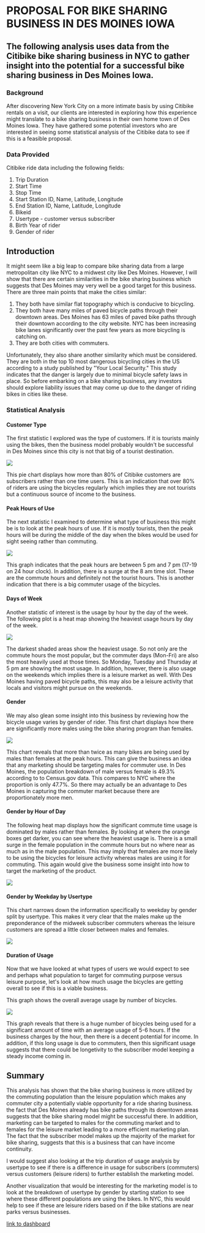 # PROPOSAL FOR BIKE SHARING BUSINESS IN DES MOINES IOWA
## The following analysis uses data from the Citibike bike sharing business in NYC to gather insight into the potential for a successful bike sharing business in Des Moines Iowa.  
### Background
After discovering New York City on a more intimate basis by using Citibike rentals on a visit, our clients are interested in exploring how this experience might translate to a bike sharing business in their own home town of Des Moines Iowa.  They have gathered some potential investors who are interested in seeing some statistical analysis of the Citibike data to see if this is a feasible proposal. 

###  Data Provided
Citibike ride data including the following fields:
1. Trip Duration
2. Start Time
3. Stop Time
4. Start Station ID, Name, Latitude, Longitude
5. End Station ID, Name, Latitude, Longitude
6. Bikeid
7. Usertype - customer versus subscriber
8. Birth Year of rider
9. Gender of rider

## Introduction

It might seem like a big leap to compare bike sharing data from a large metropolitan city like NYC to a midwest city like Des Moines.  However, I will show that there are certain similarities in the bike sharing business which suggests that Des Moines may very well be a good target for this business.  There are three main points that make the cities similar:
1.  They both have similar flat topography which is conducive to bicycling.
2.  They both have many miles of paved bicycle paths through their downtown areas.  Des Moines has 63 miles of paved bike paths through their downtown according to the city website.  NYC has been increasing bike lanes significantly over the past few years as more bicycling is catching on.
3.  They are both cities with commuters. 

Unfortunately, they also share another similarity which must be considered.  They are both in the top 10 most dangerous bicycling cities in the US according to a study published by "Your Local Security."  This study indicates that the danger is largely due to minimal bicycle safety laws in place.  So before embarking on a bike sharing business, any investors should explore liability issues that may come up due to the danger of riding bikes in cities like these.

### Statistical Analysis

####  Customer Type

The first statistic I explored was the type of customers.  If it is tourists mainly using the bikes, then the business model probably wouldn't be successful in Des Moines since this city is not that big of a tourist destination.  

![](https://github.com/xactuary/bikesharing/blob/main/CustomerType.PNG)  

This pie chart displays how more than 80% of Citibike customers are subscribers rather than one time users.  This is an indication that over 80% of riders are using the bicycles regularly which implies they are not tourists but a continuous source of income to the business.  

####  Peak Hours of Use

The next statistic I examined to determine what type of business this might be is to look at the peak hours of use.  If it is mostly tourists, then the peak hours will be during the middle of the day when the bikes would be used for sight seeing rather than commuting.  

![](https://github.com/xactuary/bikesharing/blob/main/PeakHours.PNG)
  
This graph indicates that the peak hours are between 5 pm and 7 pm (17-19 on 24 hour clock).  In addition, there is a surge at the 8 am time slot.  These are the commute hours and definitely not the tourist hours.  This is another indication that there is a big commuter usage of the bicycles.  

#### Days of Week

Another statistic of interest is the usage by hour by the day of the week.  The following plot is a heat map showing the heaviest usage hours by day of the week.
  
![](https://github.com/xactuary/bikesharing/blob/main/HeatHours.PNG)  

The darkest shaded areas show the heaviest usage.  So not only are the commute hours the most popular, but the commuter days (Mon-Fri) are also the most heavily used at those times.  So Monday, Tuesday and Thursday at 5 pm are showing the most usage.  In addition, however, there is also usage on the weekends which implies there is a leisure market as well.  With Des Moines having paved bicycle paths, this may also be a leisure activity that locals and visitors might pursue on the weekends.  

#### Gender

We may also glean some insight into this business by reviewing how the bicycle usage varies by gender of rider.  This first chart displays how there are significantly more males using the bike sharing program than females.
  
![](https://github.com/xactuary/bikesharing/blob/main/Gender1.PNG)  

This chart reveals that more than twice as many bikes are being used by males than females at the peak hours.  This can give the business an idea that any marketing should be targeting males for commuter use.  In Des Moines, the population breakdown of male versus female is 49.3% according to to Census.gov data.  This compares to NYC where the proportion is only 47.7%.  So there may actually be an advantage to Des Moines in capturing the commuter market because there are proportionately more men.

#### Gender by Hour of Day

The following heat map displays how the significant commute time usage is dominated by males rather than females.  By looking at where the orange boxes get darker, you can see where the heaviest usage is.  There is a small surge in the female population in the commute hours but no where near as much as in the male population.  This may imply that females are more likely to be using the bicycles for leisure activity whereas males are using it for commuting.  This again would give the business some insight into how to target the marketing of the product.

![](https://github.com/xactuary/bikesharing/blob/main/GenderTripsPerHour.PNG)  

#### Gender by Weekday by Usertype
 
This chart narrows down the information specifically to weekday by gender split by usertype.  This makes it very clear that the males make up the preponderance of the midweek subscriber commuters whereas the leisure customers are spread a little closer between males and females.  

![](https://github.com/xactuary/bikesharing/blob/main/GenderbyWeekday.PNG) 

#### Duration of Usage

Now that we have looked at what types of users we would expect to see and perhaps what population to target for commuting purpose versus leisure purpose, let's look at how much usage the bicycles are getting overall to see if this is a viable business.
  
This graph shows the overall average usage by number of bicycles.  

![](https://github.com/xactuary/bikesharing/blob/main/AvgDuration.PNG)  

This graph reveals that there is a huge number of bicycles being used for a significant amount of time with an average usage of 5-6 hours.  If the business charges by the hour, then there is a decent potential for income.  In addition, if this long usage is due to commuters, then this significant usage suggests that there could be longetivity to the subscriber model keeping a steady income coming in.  

## Summary

This analysis has shown that the bike sharing business is more utilized by the commuting population than the leisure population which makes any commuter city a potentially viable opportunity for a ride sharing business.  the fact that Des Moines already has bike paths through its downtown areas suggests that the bike sharing model might be successful there.  In addition, marketing can be targeted to males for the commuting market and to females for the leisure market leading to a more efficient marketing plan.  The fact that the subscriber model makes up the majority of the market for bike sharing, suggests that this is a business that can have income continuity.  

I would suggest also looking at the trip duration of usage analysis by usertype to see if there is a difference in usage for subscribers (commuters) versus customers (leisure riders) to further establish the marketing model.  

Another visualization that would be interesting for the marketing model is to look at the breakdown of usertype by gender by starting station to see where these different populations are using the bikes.  In NYC, this would help to see if these are leisure riders based on if the bike stations are near parks versus businesses.  


[link to dashboard](https://public.tableau.com/profile/betsy.wellington#!/vizhome/CitibikeChallengeGraphs/Story1?publish=yes "link to dashboard")




















